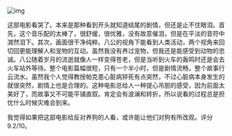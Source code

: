 ![img](https://pics.filmaffinity.com/Hachi_A_Dog_s_Tale-386676685-large.jpg)

这部电影看哭了。本来是那种看到开头就知道结尾的剧情，但还是止不住眼泪。首先，这个音乐配的太棒了，很舒缓，很优雅，没有故意催泪，但是在平淡的音符中潸然泪下。其次，画面很干净纯粹。八公的视角下能看到人类活动，两个视角来回切回更能理解人和宠物的互动。虽然我没有养过宠物，但我还是能感受到动物的忠诚。八公随着岁月的流逝就像人一样变得苍老，但是当听到火车的轰鸣时还是会去火车站外等待。整个电影篇幅很短，只有一个半小时，但是剧情流畅，整个故事行云流水。虽然我个人觉得教授帕克患心脏病猝死有点突然，不过心脏病本身发生的就很突然，剧情上也是合理的。这种电影总给人一种提心吊胆的感受，因为前面太美好了，而故事又不可能平铺直叙。肯定会有波澜和转折，所以说看的过程总是担忧什么时候灾难会到来。

我觉得如果把这部电影给反对养狗的人看，或许能让他们对狗有所改观。评分9.2/10。